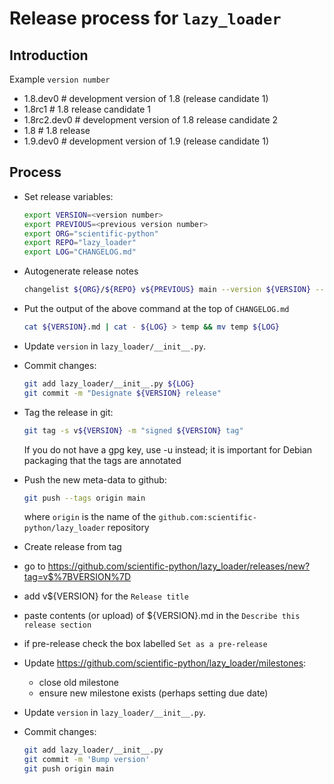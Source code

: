 # Release process for `lazy_loader`

## Introduction

Example `version number`

- 1.8.dev0 # development version of 1.8 (release candidate 1)
- 1.8rc1 # 1.8 release candidate 1
- 1.8rc2.dev0 # development version of 1.8 release candidate 2
- 1.8 # 1.8 release
- 1.9.dev0 # development version of 1.9 (release candidate 1)

## Process

- Set release variables:

  ```bash
  export VERSION=<version number>
  export PREVIOUS=<previous version number>
  export ORG="scientific-python"
  export REPO="lazy_loader"
  export LOG="CHANGELOG.md"
  ```

- Autogenerate release notes

  ```bash
  changelist ${ORG}/${REPO} v${PREVIOUS} main --version ${VERSION} --config pyproject.toml --out ${VERSION}.md
  ```

- Put the output of the above command at the top of `CHANGELOG.md`

  ```bash
  cat ${VERSION}.md | cat - ${LOG} > temp && mv temp ${LOG}
  ```

- Update `version` in `lazy_loader/__init__.py`.

- Commit changes:

  ```bash
  git add lazy_loader/__init__.py ${LOG}
  git commit -m "Designate ${VERSION} release"
  ```

- Tag the release in git:

  ```bash
  git tag -s v${VERSION} -m "signed ${VERSION} tag"
  ```

  If you do not have a gpg key, use -u instead; it is important for
  Debian packaging that the tags are annotated

- Push the new meta-data to github:

  ```bash
  git push --tags origin main
  ```

  where `origin` is the name of the `github.com:scientific-python/lazy_loader`
  repository

- Create release from tag

- go to https://github.com/scientific-python/lazy_loader/releases/new?tag=v$%7BVERSION%7D

- add v${VERSION} for the `Release title`

- paste contents (or upload) of ${VERSION}.md in the `Describe this release section`

- if pre-release check the box labelled `Set as a pre-release`

- Update https://github.com/scientific-python/lazy_loader/milestones:

  - close old milestone
  - ensure new milestone exists (perhaps setting due date)

- Update `version` in `lazy_loader/__init__.py`.

- Commit changes:

  ```bash
  git add lazy_loader/__init__.py
  git commit -m 'Bump version'
  git push origin main
  ```
